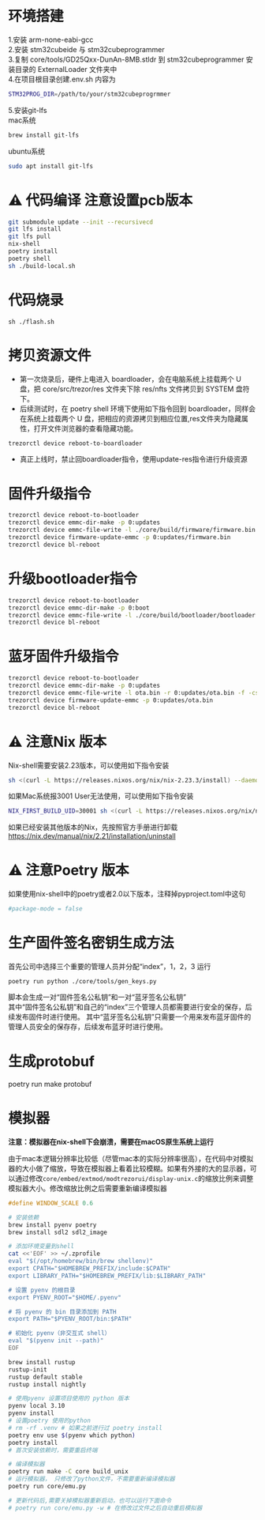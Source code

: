 # 环境搭建

1.安装 arm-none-eabi-gcc  
2.安装 stm32cubeide 与 stm32cubeprogrammer  
3.复制 core/tools/GD25Qxx-DunAn-8MB.stldr 到 stm32cubeprogrammer 安装目录的 ExternalLoader 文件夹中  
4.在项目根目录创建.env.sh 内容为

``` sh
STM32PROG_DIR=/path/to/your/stm32cubeprogrmmer
```
5.安装git-lfs  
mac系统  
``` sh
brew install git-lfs
```
ubuntu系统
``` sh
sudo apt install git-lfs
```
# ⚠️ 代码编译 注意设置pcb版本

``` sh
git submodule update --init --recursivecd
git lfs install
git lfs pull
nix-shell
poetry install
poetry shell
sh ./build-local.sh
```

# 代码烧录

```
sh ./flash.sh
```

# 拷贝资源文件
- 第一次烧录后，硬件上电进入 boardloader，会在电脑系统上挂载两个 U 盘，把 core/src/trezor/res 文件夹下除 res/nfts 文件拷贝到 SYSTEM 盘符下。
- 后续测试时，在 poetry shell 环境下使用如下指令回到 boardloader，同样会在系统上挂载两个 U 盘，把相应的资源拷贝到相应位置,res文件夹为隐藏属性，打开文件浏览器的查看隐藏功能。
```
trezorctl device reboot-to-boardloader
```

- 真正上线时，禁止回boardloader指令，使用update-res指令进行升级资源

# 固件升级指令
``` sh
trezorctl device reboot-to-bootloader
trezorctl device emmc-dir-make -p 0:updates
trezorctl device emmc-file-write -l ./core/build/firmware/firmware.bin -r 0:updates/firmware.bin -f -cs 16384
trezorctl device firmware-update-emmc -p 0:updates/firmware.bin
trezorctl device bl-reboot
```

# 升级bootloader指令
``` sh
trezorctl device reboot-to-bootloader
trezorctl device emmc-dir-make -p 0:boot
trezorctl device emmc-file-write -l ./core/build/bootloader/bootloader.bin -r 0:boot/bootloader.bin -f -cs 16384
trezorctl device bl-reboot
```

# 蓝牙固件升级指令
``` sh
trezorctl device reboot-to-bootloader
trezorctl device emmc-dir-make -p 0:updates
trezorctl device emmc-file-write -l ota.bin -r 0:updates/ota.bin -f -cs 16384
trezorctl device firmware-update-emmc -p 0:updates/ota.bin
trezorctl device bl-reboot
```

# ⚠️ 注意Nix 版本
Nix-shell需要安装2.23版本，可以使用如下指令安装
``` sh
sh <(curl -L https://releases.nixos.org/nix/nix-2.23.3/install) --daemon
```
如果Mac系统报3001 User无法使用，可以使用如下指令安装
``` sh
NIX_FIRST_BUILD_UID=30001 sh <(curl -L https://releases.nixos.org/nix/nix-2.23.3/install) --daemon
```
如果已经安装其他版本的Nix，先按照官方手册进行卸载  
https://nix.dev/manual/nix/2.21/installation/uninstall


# ⚠️ 注意Poetry 版本
如果使用nix-shell中的poetry或者2.0以下版本，注释掉pyproject.toml中这句
``` sh
#package-mode = false
```

# 生产固件签名密钥生成方法
首先公司中选择三个重要的管理人员并分配“index”，1，2，3
运行
```
poetry run python ./core/tools/gen_keys.py
```
脚本会生成一对“固件签名公私钥”和一对“蓝牙签名公私钥”  
其中“固件签名公私钥”和自己的“index”三个管理人员都需要进行安全的保存，后续发布固件时进行使用。
其中“蓝牙签名公私钥”只需要一个用来发布蓝牙固件的管理人员安全的保存存，后续发布蓝牙时进行使用。

# 生成protobuf
poetry run make protobuf

# 模拟器
**注意：模拟器在nix-shell下会崩溃，需要在macOS原生系统上运行**


由于mac本逻辑分辨率比较低（尽管mac本的实际分辨率很高），在代码中对模拟器的大小做了缩放，导致在模拟器上看着比较模糊。如果有外接的大的显示器，可以通过修改`core/embed/extmod/modtrezorui/display-unix.c`的缩放比例来调整模拟器大小。修改缩放比例之后需要重新编译模拟器

```c
#define WINDOW_SCALE 0.6
```

```sh
# 安装依赖
brew install pyenv poetry
brew install sdl2 sdl2_image

# 添加环境变量到shell
cat <<'EOF' >> ~/.zprofile
eval "$(/opt/homebrew/bin/brew shellenv)"
export CPATH="$HOMEBREW_PREFIX/include:$CPATH"
export LIBRARY_PATH="$HOMEBREW_PREFIX/lib:$LIBRARY_PATH"

# 设置 pyenv 的根目录
export PYENV_ROOT="$HOME/.pyenv"

# 将 pyenv 的 bin 目录添加到 PATH
export PATH="$PYENV_ROOT/bin:$PATH"

# 初始化 pyenv（非交互式 shell）
eval "$(pyenv init --path)"
EOF

brew install rustup
rustup-init
rustup default stable
rustup install nightly

# 使用pyenv 设置项目使用的 python 版本
pyenv local 3.10
pyenv install
# 设置poetry 使用的python
# rm -rf .venv # 如果之前进行过 poetry install
poetry env use $(pyenv which python)
poetry install
# 首次安装依赖时，需要重启终端
```

``` sh
# 编译模拟器
poetry run make -C core build_unix
# 运行模拟器， 只修改了python文件，不需要重新编译模拟器
poetry run core/emu.py

# 更新代码后,需要关掉模拟器重新启动，也可以运行下面命令
# poetry run core/emu.py -w # 在修改过文件之后自动重启模拟器
```